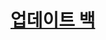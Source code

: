 # [업데이트 백](https://m.blog.naver.com/PostView.nhn?blogId=tech-plus&logNo=222272765911&proxyReferer=https:%2F%2Fm.naver.com%2F)

